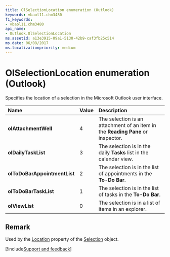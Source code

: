 ```yaml
---
title: OlSelectionLocation enumeration (Outlook)
keywords: vbaol11.chm3480
f1_keywords:
- vbaol11.chm3480
api_name:
- Outlook.OlSelectionLocation
ms.assetid: a13e3915-09a1-5130-42b9-caf3fb25c514
ms.date: 06/08/2017
ms.localizationpriority: medium
---
```



# OlSelectionLocation enumeration (Outlook)

Specifies the location of a selection in the Microsoft Outlook user interface.



|Name|Value|Description|
|:-----|:-----|:-----|
| **olAttachmentWell**|4|The selection is an attachment of an item in the **Reading Pane** or inspector.|
| **olDailyTaskList**|3|The selection is in the daily **Tasks** list in the calendar view.|
| **olToDoBarAppointmentList**|2|The selection is in the list of appointments in the **To-Do Bar**.|
| **olToDoBarTaskList**|1|The selection is in the list of tasks in the **To-Do Bar**.|
| **olViewList**|0|The selection is in a list of items in an explorer.|

## Remark

Used by the [Location](Outlook.Selection.Location.md) property of the [Selection](Outlook.Selection.md) object.

[!include[Support and feedback](~/includes/feedback-boilerplate.md)]